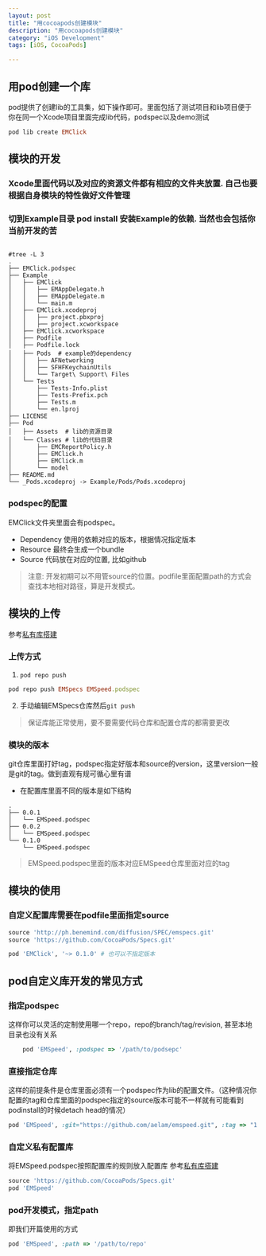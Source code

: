 ```yaml
---
layout: post
title: "用cocoapods创建模块"
description: "用cocoapods创建模块"
category: "iOS Development"
tags: [iOS, CocoaPods]

---
```




## 用pod创建一个库

pod提供了创建lib的工具集，如下操作即可。里面包括了测试项目和lib项目便于你在同一个Xcode项目里面完成lib代码，podspec以及demo测试

```ruby
pod lib create EMClick
```

## 模块的开发

### Xcode里面代码以及对应的资源文件都有相应的文件夹放置. 自己也要根据自身模块的特性做好文件管理

### 切到Example目录 pod install 安装Example的依赖. 当然也会包括你当前开发的苦

```shell

#tree -L 3  
.
├── EMClick.podspec
├── Example
│   ├── EMClick
│   │   ├── EMAppDelegate.h
│   │   ├── EMAppDelegate.m
│   │   └── main.m
│   ├── EMClick.xcodeproj
│   │   ├── project.pbxproj
│   │   ├── project.xcworkspace
│   ├── EMClick.xcworkspace
│   ├── Podfile
│   ├── Podfile.lock
│   ├── Pods  # example的dependency
│   │   ├── AFNetworking
│   │   ├── SFHFKeychainUtils
│   │   └── Target\ Support\ Files
│   └── Tests
│       ├── Tests-Info.plist
│       ├── Tests-Prefix.pch
│       ├── Tests.m
│       └── en.lproj
├── LICENSE
├── Pod
│   ├── Assets  # lib的资源目录
│   └── Classes # lib的代码目录
│       ├── EMCReportPolicy.h
│       ├── EMClick.h
│       ├── EMClick.m
│       └── model
├── README.md
└── _Pods.xcodeproj -> Example/Pods/Pods.xcodeproj

```

### podspec的配置

EMClick文件夹里面会有podspec。

* Dependency 使用的依赖对应的版本，根据情况指定版本
* Resource 最终会生成一个bundle
* Source 代码放在对应的位置, 比如github

> 注意: 开发初期可以不用管source的位置。podfile里面配置path的方式会查找本地相对路径，算是开发模式。


## 模块的上传
 参考[私有库搭建](http://aelam.github.io/2015/06/29/cocoapods-private-private-repo-usage/)

### 上传方式
1. `pod repo push`
```ruby
pod repo push EMSpecs EMSpeed.podspec
```
2. 手动编辑EMSpecs仓库然后`git push`

> 保证库能正常使用，要不要需要代码仓库和配置仓库的都需要更改

### 模块的版本
git仓库里面打好tag，podspec指定好版本和source的version，这里version一般是git的tag。做到直观有规可循心里有谱

* 在配置库里面不同的版本是如下结构

```shell
.
├── 0.0.1
│   └── EMSpeed.podspec
├── 0.0.2
│   └── EMSpeed.podspec
└── 0.1.0
    └── EMSpeed.podspec
```
> EMSpeed.podspec里面的版本对应EMSpeed仓库里面对应的tag



## 模块的使用

### 自定义配置库需要在podfile里面指定source

```ruby
source 'http://ph.benemind.com/diffusion/SPEC/emspecs.git'
source 'https://github.com/CocoaPods/Specs.git'

pod 'EMClick', '~> 0.1.0' # 也可以不指定版本

```

## pod自定义库开发的常见方式

### 指定podspec
这样你可以灵活的定制使用哪一个repo，repo的branch/tag/revision,  甚至本地目录也没有关系

```ruby
    pod 'EMSpeed', :podspec => '/path/to/podsepc'
```

### 直接指定仓库
这样的前提条件是仓库里面必须有一个podspec作为lib的配置文件。（这种情况你配置的tag和仓库里面的podspec指定的source版本可能不一样就有可能看到podinstall的时候detach head的情况）

```ruby
pod 'EMSpeed', :git="https://github.com/aelam/emspeed.git", :tag => "1.0.0" #:commit=>
```

### 自定义私有配置库
将EMSpeed.podspec按照配置库的规则放入配置库 参考[私有库搭建](http://aelam.github.io/2015/06/29/cocoapods-private-private-repo-usage/)

```ruby
source 'https://github.com/CocoaPods/Specs.git'
pod 'EMSpeed'
```

### pod开发模式，指定path
即我们开篇使用的方式

```ruby
pod 'EMSpeed', :path => '/path/to/repo'
```

